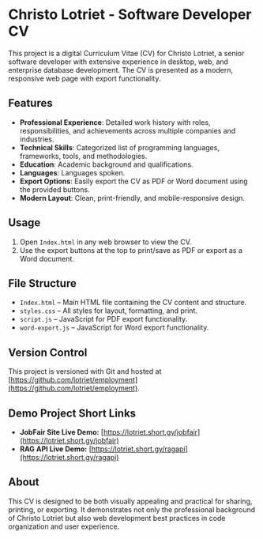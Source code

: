 # Christo Lotriet - Software Developer CV

This project is a digital Curriculum Vitae (CV) for Christo Lotriet, a senior software developer with extensive experience in desktop, web, and enterprise database development. The CV is presented as a modern, responsive web page with export functionality.

## Features

- **Professional Experience**: Detailed work history with roles, responsibilities, and achievements across multiple companies and industries.
- **Technical Skills**: Categorized list of programming languages, frameworks, tools, and methodologies.
- **Education**: Academic background and qualifications.
- **Languages**: Languages spoken.
- **Export Options**: Easily export the CV as PDF or Word document using the provided buttons.
- **Modern Layout**: Clean, print-friendly, and mobile-responsive design.

## Usage

1. Open `Index.html` in any web browser to view the CV.
2. Use the export buttons at the top to print/save as PDF or export as a Word document.

## File Structure

- `Index.html` – Main HTML file containing the CV content and structure.
- `styles.css` – All styles for layout, formatting, and print.
- `script.js` – JavaScript for PDF export functionality.
- `word-export.js` – JavaScript for Word export functionality.

## Version Control

This project is versioned with Git and hosted at [https://github.com/lotriet/employment](https://github.com/lotriet/employment).

## Demo Project Short Links

- **JobFair Site Live Demo:** [https://lotriet.short.gy/jobfair](https://lotriet.short.gy/jobfair)
- **RAG API Live Demo:** [https://lotriet.short.gy/ragapi](https://lotriet.short.gy/ragapi)

## About

This CV is designed to be both visually appealing and practical for sharing, printing, or exporting. It demonstrates not only the professional background of Christo Lotriet but also web development best practices in code organization and user experience.

<!-- Testing Gravatar image update -->
